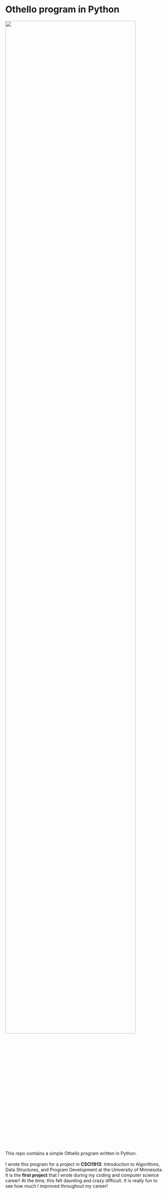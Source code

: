 # Othello program in Python
<img src="https://github.com/user-attachments/assets/a2921229-e799-41a8-9f86-563be3f96d39" width="90%"/>

This repo contains a simple Othello program written in Python. 
<br/>
<br/>
I wrote this program for a project in __CSCI1913__: Introduction to Algorithms, Data Structures, and Program Development at the University of Minnesota.
<br/>
It is the __first project__ that I wrote during my coding and computer science career! At the time, this felt daunting and crazy difficult. 
It is really fun to see how much I improved throughout my career!

